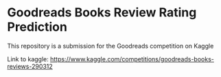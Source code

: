 # Goodreads Books Review Rating Prediction
This repository is a submission for the Goodreads competition on Kaggle

Link to kaggle: https://www.kaggle.com/competitions/goodreads-books-reviews-290312